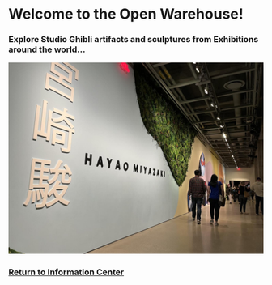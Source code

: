 # Welcome to the Open Warehouse!
### Explore Studio Ghibli artifacts and sculptures from Exhibitions around the world...
![Exhibit](exhibit.jpeg)
### [Return to Information Center](https://github.com/mollyjones2023/ghibli-simulacrum/blob/main/2-ghibli-grand-warehouse/warehouse.md)
